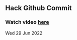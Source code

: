 
 ## Hack Github Commit 
 ### Watch video <a href="https://www.youtube.com">here</a> 
 Wed 29 Jun 2022 
